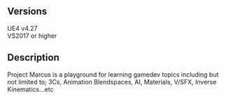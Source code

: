 ## Versions ##
  UE4 v4.27<br>
  VS2017 or higher
<br>
## Description ##
  Project Marcus is a playground for learning gamedev topics including but not limited to; 3Cs, Animation Blendspaces, AI, Materials, V/SFX, Inverse Kinematics...etc
